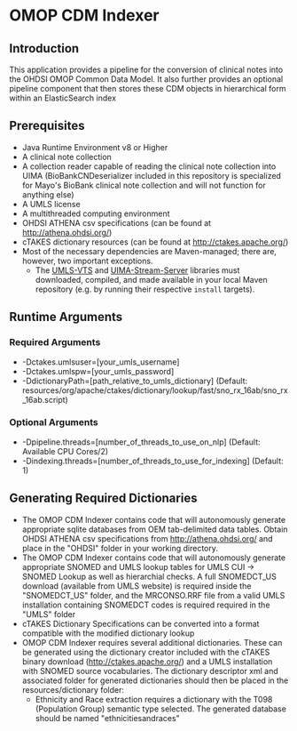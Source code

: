 #  OMOP CDM Indexer

## Introduction
This application provides a pipeline for the conversion of clinical notes into the OHDSI OMOP Common Data Model.
It also further provides an optional pipeline component that then stores these CDM objects in hierarchical form within 
an ElasticSearch index

## Prerequisites
- Java Runtime Environment v8 or Higher
- A clinical note collection
- A collection reader capable of reading the clinical note collection into UIMA (BioBankCNDeserializer included in this 
repository is specialized for Mayo's BioBank clinical note collection and will not function for anything else)
- A UMLS license
- A multithreaded computing environment
- OHDSI ATHENA csv specifications (can be found at http://athena.ohdsi.org/)
- cTAKES dictionary resources (can be found at http://ctakes.apache.org/)
- Most of the necessary dependencies are Maven-managed; there are, however, two important exceptions.
    - The [UMLS-VTS](https://github.com/OHNLPIR/UMLS_VTS) and [UIMA-Stream-Server](https://github.com/OHNLPIR/UIMA-Stream-Server) libraries must downloaded, compiled, and made available in your local Maven repository (e.g. by running their respective `install` targets). 

## Runtime Arguments
### Required Arguments
- -Dctakes.umlsuser=\[your_umls_username]
- -Dctakes.umlspw=\[your_umls_password]
- -DdictionaryPath=\[path_relative_to_umls_dictionary] (Default: resources/org/apache/ctakes/dictionary/lookup/fast/sno_rx_16ab/sno_rx_16ab.script)
### Optional Arguments
- -Dpipeline.threads=\[number_of_threads_to_use_on_nlp] (Default: Available CPU Cores/2)
- -Dindexing.threads=\[number_of_threads_to_use_for_indexing] (Default: 1)

## Generating Required Dictionaries
- The OMOP CDM Indexer contains code that will autonomously generate appropriate sqlite databases from OEM tab-delimited data tables.
Obtain OHDSI ATHENA csv specifications from http://athena.ohdsi.org/ and place in the "OHDSI" folder in your working directory.
- The OMOP CDM Indexer contains code that will autonomously generate appropriate SNOMED and UMLS lookup tables for UMLS 
CUI -> SNOMED Lookup as well as hierarchial checks. A full SNOMEDCT_US download (available from UMLS website) is required
inside the "SNOMEDCT_US" folder, and the MRCONSO.RRF file from a valid UMLS installation containing SNOMEDCT codes is required 
required in the "UMLS" folder
- cTAKES Dictionary Specifications can be converted into a format compatible with the modified dictionary lookup
- OMOP CDM Indexer requires several additional dictionaries. These can be generated using the dictionary creator included 
with the cTAKES binary download (http://ctakes.apache.org/) and a UMLS installation with SNOMED source vocabularies. The dictionary descriptor xml and associated folder for generated dictionaries should then be
placed in the resources/dictionary folder:
    - Ethnicity and Race extraction requires a dictionary with the T098 (Population Group) semantic type selected. The generated
    database should be named "ethnicitiesandraces"

